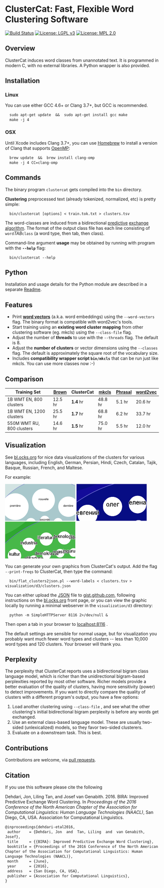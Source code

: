 # ClusterCat: Fast, Flexible Word Clustering Software

[![Build Status](https://travis-ci.org/jonsafari/clustercat.svg?branch=master)](https://travis-ci.org/jonsafari/clustercat)
[![License: LGPL v3](https://img.shields.io/badge/License-LGPL%20v3-blue.svg)](http://www.gnu.org/licenses/lgpl-3.0)
[![License: MPL 2.0](https://img.shields.io/badge/License-MPL%202.0-brightgreen.svg)](https://opensource.org/licenses/MPL-2.0)


## Overview

ClusterCat induces word classes from unannotated text.
It is programmed in modern C, with no external libraries.
A Python wrapper is also provided.


## Installation
### Linux
You can use either GCC 4.6+ or Clang 3.7+, but GCC is recommended.

      sudo apt-get update  &&  sudo apt-get install gcc make
      make -j 4

### OSX
Until Xcode includes Clang 3.7+, you can use [Homebrew][] to install a version of Clang that supports [OpenMP][]:

      brew update  &&  brew install clang-omp
      make -j 4 CC=clang-omp


## Commands
The binary program `clustercat` gets compiled into the `bin` directory.

**Clustering** preprocessed text (already tokenized, normalized, etc) is pretty simple:

      bin/clustercat [options] < train.tok.txt > clusters.tsv

The word-classes are induced from a bidirectional [predictive][] [exchange algorithm][].
The format of the output class file has each line consisting of `word`*TAB*`class` (a word type, then tab, then class).

Command-line argument **usage** may be obtained by running with program with the **`--help`** flag:

      bin/clustercat --help


## Python
Installation and usage details for the Python module are described in a separate [Readme](python/README.md).


## Features
- Print **[word vectors][]** (a.k.a. word embeddings) using the `--word-vectors` flag.  The binary format is compatible with word2vec's tools.
- Start training using an **existing word cluster mapping** from other clustering software (eg. mkcls) using the `--class-file` flag.
- Adjust the number of **threads** to use with the `--threads` flag.  The default is 8.
- Adjust the **number of clusters** or vector dimensions using the `--classes` flag. The default is approximately the square root of the vocabulary size.
- Includes **compatibility wrapper script ` bin/mkcls `** that can be run just like mkcls.  You can use more classes now :-)


## Comparison
| Training Set               | [Brown][] | ClusterCat | [mkcls][] | [Phrasal][] | [word2vec][] |
| ------------               | --------- | ---------- | --------- | ----------- | ------------ |
| 1B   WMT EN, 800 clusters  | 12.5 hr   | **1.4** hr | 48.8 hr   | 5.1 hr      | 20.6 hr      |
| 1B   WMT EN, 1200 clusters | 25.5 hr   | **1.7** hr | 68.8 hr   | 6.2 hr      | 33.7 hr      |
| 550M WMT RU, 800 clusters  | 14.6 hr   | **1.5** hr | 75.0 hr   | 5.5 hr      | 12.0 hr      |


## Visualization
See [bl.ocks.org][] for nice data visualizations of the clusters for various languages, including English, German, Persian, Hindi, Czech, Catalan, Tajik, Basque, Russian, French, and Maltese.

For example:

 ![French Clustering Thumbnail](visualization/d3/french_cluster_thumbnail.png)
 ![Russian Clustering Thumbnail](visualization/d3/russian_cluster_thumbnail.png)
 ![Basque Clustering Thumbnail](visualization/d3/basque_cluster_thumbnail.png)

You can generate your own graphics from ClusterCat's output.
Add the flag  `--print-freqs`  to ClusterCat, then type the command:

      bin/flat_clusters2json.pl --word-labels < clusters.tsv > visualization/d3/clusters.json

You can either upload the [JSON][] file to [gist.github.com][], following instructions on the [bl.ocks.org](http://bl.ocks.org) front page, or you can view the graphic locally by running a minimal webserver in the `visualization/d3` directory:

      python -m SimpleHTTPServer 8116 2>/dev/null &

Then open a tab in your browser to [localhost:8116](http://localhost:8116) .

The default settings are sensible for normal usage, but for visualization you probably want much fewer word types and clusters -- less than 10,000 word types and 120 clusters.
Your browser will thank you.


## Perplexity
The perplexity that ClusterCat reports uses a bidirectional bigram class language model, which is richer than the unidirectional bigram-based perplexities reported by most other software.
Richer models provide a better evaluation of the quality of clusters, having more sensitivity (power) to detect improvements.
If you want to directly compare the quality of clusters with a different program's output, you have a few options:

1. Load another clustering using `--class-file` , and see what the other clustering's initial bidirectional bigram perplexity is before any words get exchanged.
2. Use an external class-based language model.  These are usually two-sided (unlexicalized) models, so they favor two-sided clusterers.
3. Evaluate on a downstream task.  This is best.


## Contributions
Contributions are welcome, via [pull requests][].


## Citation
If you use this software please cite the following

Dehdari, Jon, Liling Tan, and Josef van Genabith. 2016. BIRA: Improved Predictive Exchange Word Clustering.
In *Proceedings of the 2016 Conference of the North American Chapter of the Association for Computational Linguistics: Human Language Technologies (NAACL)*, San Diego, CA, USA.  Association for Computational Linguistics.

    @inproceedings{dehdari-etal2016,
     author    = {Dehdari, Jon  and  Tan, Liling  and  van Genabith, Josef},
     title     = {{BIRA}: Improved Predictive Exchange Word Clustering},
     booktitle = {Proceedings of the 2016 Conference of the North American Chapter of the Association for Computational Linguistics: Human Language Technologies (NAACL)},
     month     = {June},
     year      = {2016},
     address   = {San Diego, CA, USA},
     publisher = {Association for Computational Linguistics},
    }

[lgpl3]: https://www.gnu.org/copyleft/lesser.html
[mpl2]: https://www.mozilla.org/MPL/2.0
[c99]: https://en.wikipedia.org/wiki/C99
[homebrew]: http://brew.sh
[openmp]: https://en.wikipedia.org/wiki/OpenMP
[predictive]: https://www.aclweb.org/anthology/P/P08/P08-1086.pdf
[exchange algorithm]: http://citeseerx.ist.psu.edu/viewdoc/summary?doi=10.1.1.53.2354
[brown]: https://github.com/percyliang/brown-cluster
[mkcls]: https://github.com/moses-smt/mgiza
[phrasal]: http://nlp.stanford.edu/phrasal
[word2vec]: https://code.google.com/archive/p/word2vec/
[word vectors]: https://en.wikipedia.org/wiki/Word_embedding
[bl.ocks.org]: http://bl.ocks.org/jonsafari
[JSON]: https://en.wikipedia.org/wiki/JSON
[gist.github.com]: https://gist.github.com
[pull requests]: https://help.github.com/articles/creating-a-pull-request
